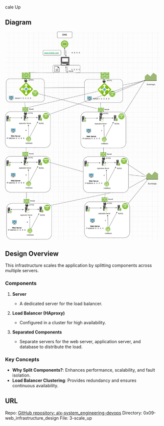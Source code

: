 cale Up

## Diagram
![Scale Up Diagram](https://github.com/mohammedabarh/alx-system_engineering-devops/blob/master/0x09-web_infrastructure_design/3-scale_up.png)

## Design Overview
This infrastructure scales the application by splitting components across multiple servers.

### Components
1. **Server**
   - A dedicated server for the load balancer.

2. **Load Balancer (HAproxy)**
   - Configured in a cluster for high availability.

3. **Separated Components**
   - Separate servers for the web server, application server, and database to distribute the load.

### Key Concepts
- **Why Split Components?**: Enhances performance, scalability, and fault isolation.
- **Load Balancer Clustering**: Provides redundancy and ensures continuous availability.

## URL
Repo: [GitHub repository: alx-system_engineering-devops](https://github.com/mohammedabarh/alx-system_engineering-devops/blob/master/0x09-web_infrastructure_design/3-scale_up.png)
Directory: 0x09-web_infrastructure_design
File: 3-scale_up
